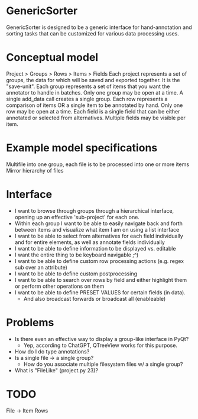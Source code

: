 # GenericSorter
GenericSorter is designed to be a generic interface for hand-annotation and
sorting tasks that can be customized for various data processing uses.

# Conceptual model
Project > Groups > Rows > Items > Fields
Each project represents a set of groups, the data for which will be saved and
exported together. It is the "save-unit".
Each group represents a set of items that you want the annotator to handle in batches.
	Only one group may be open at a time.
	A single add_data call creates a single group.
Each row represents a comparison of items OR a single item to be annotated by hand.
	Only one row may be open at a time.
Each field is a single field that can be either annotated or selected from alternatives.
	Multiple fields may be visible per item.

# Example model specifications
Multifile into one group, each file is to be processed into one or more items
Mirror hierarchy of files

# Interface
- I want to browse through groups through a hierarchical interface, opening up
  an effective 'sub-project' for each one.
- Within each group I want to be able to easily navigate back and forth
  between items and visualize what item I am on using a list interface
- I want to be able to select from alternatives for each field individually and
  for entire elements, as well as annotate fields individually
- I want to be able to define information to be displayed vs. editable
- I want the entire thing to be keyboard navigable ;^)
- I want to be able to define custom row processing actions (e.g. regex sub over an attribute)
- I want to be able to define custom postprocessing
- I want to be able to search over rows by field and either highlight them or
	  perform other operations on them
- I want to be able to define PRESET VALUES for certain fields (in data).
	- And also broadcast forwards or broadcast all (enableable)

# Problems
- Is there even an effective way to display a group-like interface in PyQt?
	- Yep, according to ChatGPT, QTreeView works for this purpose.
- How do I do type annotations?
- Is a single file -> a single group?
	- How do you associate multiple filesystem files w/ a single group?
- What is "FileLike" (project.py 23)?

# TODO
File -> Item
Rows
